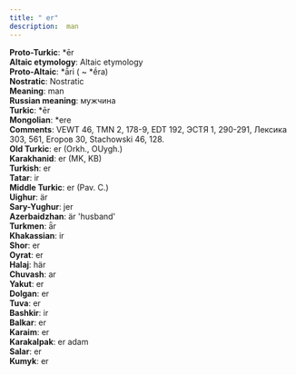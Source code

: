 ```yaml
---
title: " er"
description:  man
---
```


<strong>Proto-Turkic</strong>:  *ēr<br>
<strong>Altaic etymology</strong>:  Altaic etymology<br>
<strong> Proto-Altaic</strong>:  *ā́ri ( ~ *ḗra)<br>
<strong>Nostratic</strong>:  Nostratic<br>
<strong>Meaning</strong>:  man<br>
<strong>Russian meaning</strong>:  мужчина<br>
<strong>Turkic</strong>:  *ēr<br>
<strong>Mongolian</strong>:  *ere<br>
<strong>Comments</strong>:  VEWT 46, TMN 2, 178-9, EDT 192, ЭСТЯ 1, 290-291, Лексика 303, 561, Егоров 30, Stachowski 46, 128.<br>
<strong>Old Turkic</strong>:  er (Orkh., OUygh.)<br>
<strong>Karakhanid</strong>:  er (MK, KB)<br>
<strong>Turkish</strong>:  er<br>
<strong>Tatar</strong>:  ir<br>
<strong>Middle Turkic</strong>:  er (Pav. C.)<br>
<strong>Uighur</strong>:  är<br>
<strong>Sary-Yughur</strong>:  jer<br>
<strong>Azerbaidzhan</strong>:  är 'husband'<br>
<strong>Turkmen</strong>:  ǟr<br>
<strong>Khakassian</strong>:  ir<br>
<strong>Shor</strong>:  er<br>
<strong>Oyrat</strong>:  er<br>
<strong>Halaj</strong>:  här<br>
<strong>Chuvash</strong>:  ar<br>
<strong>Yakut</strong>:  er<br>
<strong>Dolgan</strong>:  er<br>
<strong>Tuva</strong>:  er<br>
<strong>Bashkir</strong>:  ir<br>
<strong>Balkar</strong>:  er<br>
<strong>Karaim</strong>:  er<br>
<strong>Karakalpak</strong>:  er adam<br>
<strong>Salar</strong>:  er<br>
<strong>Kumyk</strong>:  er<br>


